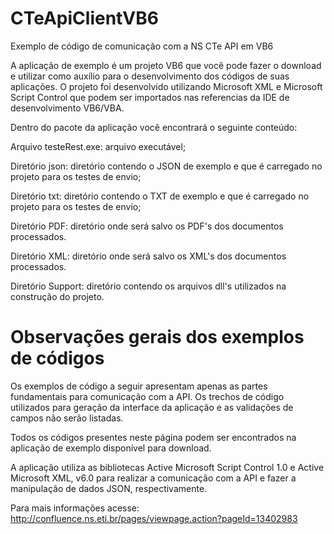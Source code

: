 # CTeApiClientVB6
Exemplo de código de comunicação com a NS CTe API em VB6

A aplicação de exemplo é um projeto VB6 que você pode fazer o download e utilizar como auxílio para o desenvolvimento dos códigos de suas aplicações. O projeto foi desenvolvido utilizando Microsoft XML e Microsoft Script Control que podem ser importados nas referencias da IDE de desenvolvimento VB6/VBA.

Dentro do pacote da aplicação você encontrará o seguinte conteúdo:

Arquivo testeRest.exe: arquivo executável;

Diretório json: diretório contendo o JSON de exemplo e que é carregado no projeto para os testes de envio;

Diretório txt: diretório contendo o TXT de exemplo e que é carregado no projeto para os testes de envio;

Diretório PDF: diretório onde será salvo os PDF's dos documentos processados.

Diretório XML: diretório onde será salvo os XML's dos documentos processados.

Diretório Support: diretório contendo os arquivos dll's utilizados na construção do projeto.

# Observações gerais dos exemplos de códigos

Os exemplos de código a seguir apresentam apenas as partes fundamentais para comunicação com a API. Os trechos de código utilizados para geração da interface da aplicação e as validações de campos não serão listadas.

Todos os códigos presentes neste página podem ser encontrados na aplicação de exemplo disponível para download.

A aplicação utiliza as bibliotecas Active Microsoft Script Control 1.0 e Active Microsoft XML, v6.0 para realizar a comunicação com a API e fazer a manipulação de dados JSON, respectivamente.

Para mais informações acesse: http://confluence.ns.eti.br/pages/viewpage.action?pageId=13402983
